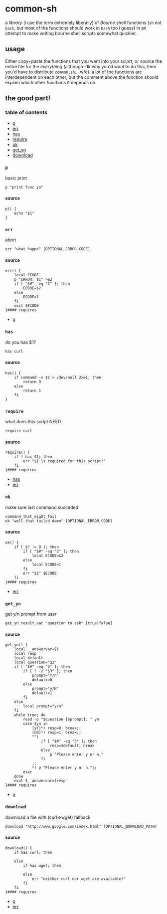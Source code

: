 # common-sh

a *library* (i use the term extremely liberally) of *Bourne* shell functions
(`sh` not `bash`, but most of the functions should work in `bash` too i guess) in
an attempt to make writing bourne shell scripts somewhat quickier.

## usage

Either copy+paste the functions that you want into your sciprt, or source the entire file
for the *everything* (although idk why you'd want to do this, then you'd have to
distribute `common.sh`... w/e). a lot of the functions are interdependent on each other,
but the comment above the function should explain which other functions it depends on.

## the good part!


### table of contents

* [p](#p)
* [err](#err)
* [has](#has)
* [require](#require)
* [ok](#ok)
* [get_yn](#get_yn)
* [download](#download)

### `p`

basic print

	p "print func yo"

#### source

	p() {
		echo "$1"
	}

### `err`

abort

	err "what happd" [OPTIONAL_ERROR_CODE]

#### source

	err() {
		local ECODE
		p "ERROR: $1" >&2
		if [ "$#" -eq "2" ]; then
			ECODE=$2
		else
			ECODE=1
		fi
		exit $ECODE
	}#### requires

* [p](#p)



### `has`

do you has $1?

	has curl

#### source

	has() {
		if command -v $1 > /dev/null 2>&1; then
			return 0
		else
			return 1
		fi
	}

### `require`

what does this script NEED

	require curl

#### source

	require() {
		if ! has $1; then
			err "$1 is required for this script!"
		fi
	}#### requires

* [has](#has)
* [err](#err)



### `ok`

make sure last command succeded

	command_that_might_fail
	ok "well that failed damn" [OPTIONAL_ERROR_CODE]

#### source

	ok() {
		if [ $? != 0 ]; then
			if [ "$#" -eq "2" ]; then
				local ECODE=$2
			else
				local ECODE=1
			fi
			err "$1" $ECODE
		fi
	}#### requires

* [err](#err)



### `get_yn`

get y/n prompt from user

	get_yn result_var "question to ask" [true|false]

#### source

	get_yn() {
		local __answervar=$1
		local resp
		local default
		local question="$2"
		if [ "$#" -eq "3" ]; then
			if [ ! -z "$3" ]; then
				prompt="Y/n"
				default=0
			else
				prompt="y/N"
				default=1
			fi
		else
			local prompt="y/n"
		fi
		while true; do
		    read -p "$question [$prompt]: " yn
		    case $yn in
		        [yY]*) resp=0; break;;
		        [nN]*) resp=1; break;;
				"")
					if [ "$#" -eq "3" ]; then
						resp=$default; break
					else
						p "Please enter y or n."
					fi
				;;
		        *) p "Please enter y or n.";;
		    esac
		done
		eval $__answervar=$resp
	}#### requires

* [p](#p)



### `download`

download a file with (curl->wget) fallback

	download "http://www.google.com/index.html" [OPTIONAL_DOWNLOAD_PATH]

#### source

	download() {
		if has curl; then
	
		else
			if has wget; then
	
			else
				err "neither curl nor wget are available!"
			fi
		fi
	}#### requires

* [p](#p)
* [err](#err)

